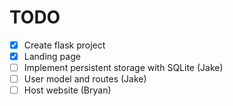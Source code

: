 # TODO

- [x] Create flask project
- [x] Landing page
- [ ] Implement persistent storage with SQLite (Jake)
- [ ] User model and routes (Jake)
- [ ] Host website (Bryan)
